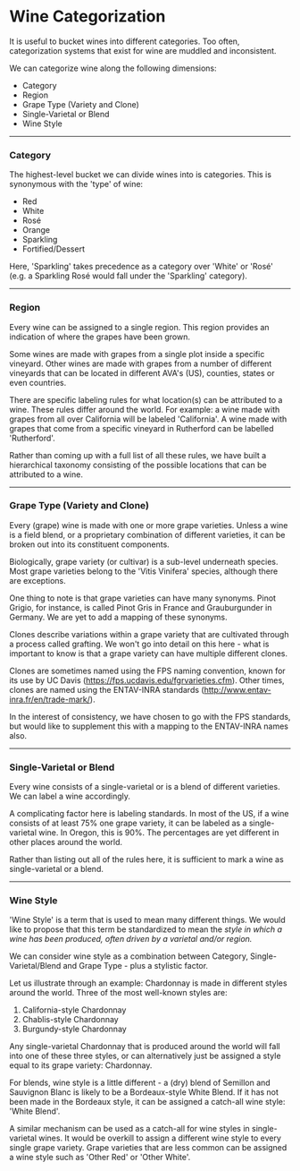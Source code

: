  # Wine Categorization

It is useful to bucket wines into different categories. Too often, categorization systems that exist for wine are muddled and inconsistent. 

We can categorize wine along the following dimensions:

- Category
- Region
- Grape Type (Variety and Clone)
- Single-Varietal or Blend
- Wine Style

_________________________
### Category

The highest-level bucket we can divide wines into is categories. This is synonymous with the 'type' of wine: 
- Red
- White
- Rosé
- Orange
- Sparkling
- Fortified/Dessert

Here, 'Sparkling' takes precedence as a category over 'White' or 'Rosé' (e.g. a Sparkling Rosé would fall under the 'Sparkling' category).

________________________
### Region

Every wine can be assigned to a single region. This region provides an indication of where the grapes have been grown. 

Some wines are made with grapes from a single plot inside a specific vineyard. Other wines are made with grapes from a number of different vineyards that can be located in different AVA's (US), counties, states or even countries. 

There are specific labeling rules for what location(s) can be attributed to a wine. These rules differ around the world. For example: a wine made with grapes from all over California will be labeled 'California'. A wine made with grapes that come from a specific vineyard in Rutherford can be labelled 'Rutherford'. 

Rather than coming up with a full list of all these rules, we have built a hierarchical taxonomy consisting of the possible locations that can be attributed to a wine. 

________________________
### Grape Type (Variety and Clone)

Every (grape) wine is made with one or more grape varieties. Unless a wine is a field blend, or a proprietary combination of different varieties, it can be broken out into its constituent components.

Biologically, grape variety (or cultivar) is a sub-level underneath species. Most grape varieties belong to the 'Vitis Vinifera' species, although there are exceptions.

One thing to note is that grape varieties can have many synonyms. Pinot Grigio, for instance, is called Pinot Gris in France and Grauburgunder in Germany. We are yet to add a mapping of these synonyms. 

Clones describe variations within a grape variety that are cultivated through a process called grafting. We won't go into detail on this here - what is important to know is that a grape variety can have multiple different clones. 

Clones are sometimes named using the FPS naming convention, known for its use by UC Davis (https://fps.ucdavis.edu/fgrvarieties.cfm). Other times, clones are named using the ENTAV-INRA standards (http://www.entav-inra.fr/en/trade-mark/). 

In the interest of consistency, we have chosen to go with the FPS standards, but would like to supplement this with a mapping to the ENTAV-INRA names also.


________________________
### Single-Varietal or Blend

Every wine consists of a single-varietal or is a blend of different varieties. We can label a wine accordingly.

A complicating factor here is labeling standards. In most of the US, if a wine consists of at least 75% one grape variety, it can be labeled as a single-varietal wine. In Oregon, this is 90%. The percentages are yet different in other places around the world. 

Rather than listing out all of the rules here, it is sufficient to mark a wine as single-varietal or a blend. 


_________________________
### Wine Style

'Wine Style' is a term that is used to mean many different things. We would like to propose that this term be standardized to mean the *style in which a wine has been produced, often driven by a varietal and/or region.* 

We can consider wine style as a combination between Category, Single-Varietal/Blend and Grape Type - plus a stylistic factor.

Let us illustrate through an example: Chardonnay is made in different styles around the world. Three of the most well-known styles are:

1. California-style Chardonnay
2. Chablis-style Chardonnay
3. Burgundy-style Chardonnay

Any single-varietal Chardonnay that is produced around the world will fall into one of these three styles, or can alternatively just be assigned a style equal to its grape variety: Chardonnay. 

For blends, wine style is a little different - a (dry) blend of Semillon and Sauvignon Blanc is likely to be a Bordeaux-style White Blend. If it has not been made in the Bordeaux style, it can be assigned a catch-all wine style: 'White Blend'. 

A similar mechanism can be used as a catch-all for wine styles in single-varietal wines. It would be overkill to assign a different wine style to every single grape variety. Grape varieties that are less common can be assigned a wine style such as 'Other Red' or 'Other White'. 